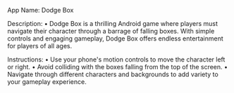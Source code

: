 App Name: Dodge Box  

Description: 
• Dodge Box is a thrilling Android game where players must navigate their 
character through a barrage of falling boxes. With simple controls and engaging 
gameplay, Dodge Box offers endless entertainment for players of all ages. 

Instructions: 
• Use your phone's motion controls to move the character left or right. 
• Avoid colliding with the boxes falling from the top of the screen. 
• Navigate through different characters and backgrounds to add variety to your 
gameplay experience.

